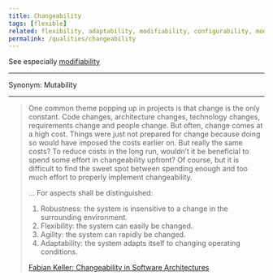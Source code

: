 ```yaml
---
title: Changeability
tags: [flexible]
related: flexibility, adaptability, modifiability, configurability, modularity
permalink: /qualities/changeability
---
```


See especially [modifiability](/qualities/modifiability)

<hr class="with-no-margin"/>

Synonym: Mutability

<hr class="with-no-margin"/>

>One common theme popping up in projects is that change is the only constant. Code changes, architecture changes, technology changes, requirements change and people change. But often, change comes at a high cost. Things were just not prepared for change because doing so would have imposed the costs earlier on. But really the same costs? To reduce costs in the long run, wouldn’t it be beneficial to spend some effort in changeability upfront? Of course, but it is difficult to find the sweet spot between spending enough and too much effort to properly implement changeability.
>
>...
>For aspects shall be distinguished:
>
>1. Robustness: the system is insensitive to a change in the surrounding environment.
>2. Flexibility: the system can easily be changed.
>3. Agility: the system can rapidly be changed.
>4. Adaptability: the system adapts itself to changing operating conditions.
>
>[Fabian Keller: Changeability in Software Architectures](https://www.fabian-keller.de/blog/changeability-in-software-architectures/)

